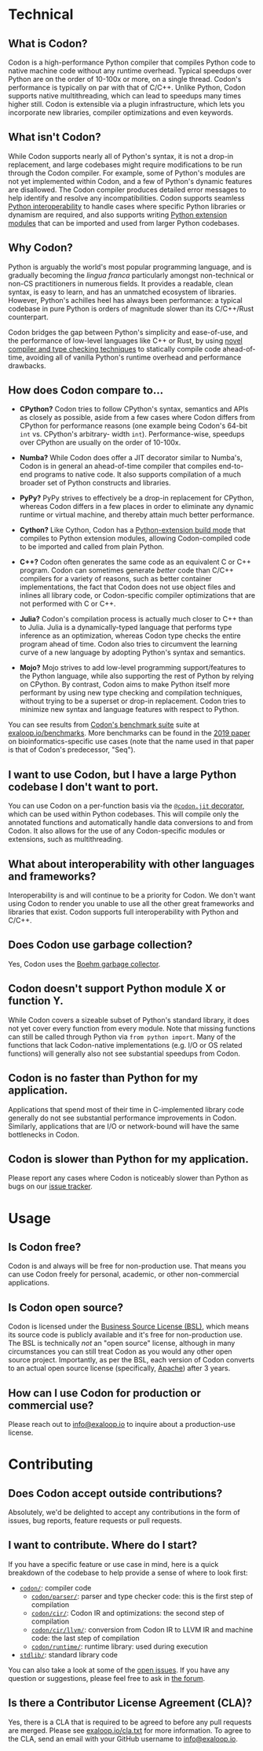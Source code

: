 # Technical

## What is Codon?

Codon is a high-performance Python compiler that compiles Python code to native machine code
without any runtime overhead. Typical speedups over Python are on the order of 10-100x or more,
on a single thread. Codon's performance is typically on par with that of C/C++. Unlike Python,
Codon supports native multithreading, which can lead to speedups many times higher still.
Codon is extensible via a plugin infrastructure, which lets you incorporate new libraries,
compiler optimizations and even keywords.

## What isn't Codon?

While Codon supports nearly all of Python's syntax, it is not a drop-in replacement, and large
codebases might require modifications to be run through the Codon compiler. For example, some
of Python's modules are not yet implemented within Codon, and a few of Python's dynamic features
are disallowed. The Codon compiler produces detailed error messages to help identify and resolve
any incompatibilities. Codon supports seamless [Python interoperability](../interop/python.md) to
handle cases where specific Python libraries or dynamism are required, and also supports writing
[Python extension modules](../interop/pyext.md) that can be imported and used from larger Python
codebases.

## Why Codon?

Python is arguably the world's most popular programming language, and is gradually becoming the
*lingua franca* particularly amongst non-technical or non-CS practitioners in numerous fields.
It provides a readable, clean syntax, is easy to learn, and has an unmatched ecosystem of libraries.
However, Python's achilles heel has always been performance: a typical codebase in pure Python is
orders of magnitude slower than its C/C++/Rust counterpart.

Codon bridges the gap between Python's simplicity and ease-of-use, and the performance of low-level
languages like C++ or Rust, by using [novel compiler and type checking techniques](https://dl.acm.org/doi/abs/10.1145/3578360.3580275)
to statically compile code ahead-of-time, avoiding all of vanilla Python's runtime overhead and
performance drawbacks.

## How does Codon compare to...

- **CPython?** Codon tries to follow CPython's syntax, semantics and APIs as
  closely as possible, aside from a few cases where Codon differs from CPython for
  performance reasons (one example being Codon's 64-bit `int` vs. CPython's arbitrary-
  width `int`). Performance-wise, speedups over CPython are usually on the order of 10-100x.

- **Numba?** While Codon does offer a JIT decorator similar to Numba's, Codon is in
  general an ahead-of-time compiler that compiles end-to-end programs to native code.
  It also supports compilation of a much broader set of Python constructs and libraries.

- **PyPy?** PyPy strives to effectively be a drop-in replacement for CPython, whereas
  Codon differs in a few places in order to eliminate any dynamic runtime or virtual
  machine, and thereby attain much better performance.

- **Cython?** Like Cython, Codon has a [Python-extension build mode](../interop/pyext.md) that
  compiles to Python extension modules, allowing Codon-compiled code to be imported and called
  from plain Python.

- **C++?** Codon often generates the same code as an equivalent C or C++ program. Codon
  can sometimes generate *better* code than C/C++ compilers for a variety of reasons, such
  as better container implementations, the fact that Codon does not use object files and
  inlines all library code, or Codon-specific compiler optimizations that are not performed
  with C or C++.

- **Julia?** Codon's compilation process is actually much closer to C++ than to Julia. Julia
  is a dynamically-typed language that performs type inference as an optimization, whereas
  Codon type checks the entire program ahead of time. Codon also tries to circumvent the learning
  curve of a new language by adopting Python's syntax and semantics.

- **Mojo?** Mojo strives to add low-level programming support/features to the Python language,
  while also supporting the rest of Python by relying on CPython. By contrast, Codon aims to
  make Python itself more performant by using new type checking and compilation techniques,
  without trying to be a superset or drop-in replacement. Codon tries to minimize new syntax
  and language features with respect to Python.

You can see results from [Codon's benchmark suite](https://github.com/exaloop/codon/tree/develop/bench)
suite at [exaloop.io/benchmarks](https://exaloop.io/benchmarks).
More benchmarks can be found in the [2019 paper](https://dl.acm.org/doi/10.1145/3360551)
on bioinformatics-specific use cases (note that the name used in that paper is that of Codon's predecessor,
"Seq").

## I want to use Codon, but I have a large Python codebase I don't want to port.

You can use Codon on a per-function basis via the [`@codon.jit` decorator](../interop/decorator.md),
which can be used within Python codebases. This will compile only the annotated functions
and automatically handle data conversions to and from Codon. It also allows for
the use of any Codon-specific modules or extensions, such as multithreading.

## What about interoperability with other languages and frameworks?

Interoperability is and will continue to be a priority for Codon.
We don't want using Codon to render you unable to use all the other great frameworks and
libraries that exist. Codon supports full interoperability with Python and C/C++.

## Does Codon use garbage collection?

Yes, Codon uses the [Boehm garbage collector](https://github.com/ivmai/bdwgc).

## Codon doesn't support Python module X or function Y.

While Codon covers a sizeable subset of Python's standard library, it does not yet cover
every function from every module. Note that missing functions can still be called through
Python via `from python import`. Many of the functions that lack Codon-native implementations
(e.g. I/O or OS related functions) will generally also not see substantial speedups from Codon.

## Codon is no faster than Python for my application.

Applications that spend most of their time in C-implemented library code generally do not
see substantial performance improvements in Codon. Similarly, applications that are I/O or
network-bound will have the same bottlenecks in Codon.

## Codon is slower than Python for my application.

Please report any cases where Codon is noticeably slower than Python as bugs on our
[issue tracker](https://github.com/exaloop/codon/issues).

# Usage

## Is Codon free?

Codon is and always will be free for non-production use. That means you can use Codon
freely for personal, academic, or other non-commercial applications.

## Is Codon open source?

Codon is licensed under the [Business Source License (BSL)](https://mariadb.com/bsl11/), which
means its source code is publicly available and it's free for non-production use. The BSL
is technically *not* an "open source" license, although in many circumstances you can still treat
Codon as you would any other open source project. Importantly, as per the BSL, each version of
Codon converts to an actual open source license (specifically, [Apache](https://www.apache.org/licenses/LICENSE-2.0))
after 3 years.

## How can I use Codon for production or commercial use?

Please reach out to [info@exaloop.io](mailto:info@exaloop.io) to inquire about a
production-use license.

# Contributing

## Does Codon accept outside contributions?

Absolutely, we'd be delighted to accept any contributions in the form of issues, bug reports,
feature requests or pull requests.

## I want to contribute. Where do I start?

If you have a specific feature or use case in mind, here is a quick breakdown of the codebase
to help provide a sense of where to look first:

- [`codon/`](https://github.com/exaloop/codon/tree/develop/codon): compiler code
  - [`codon/parser/`](https://github.com/exaloop/codon/tree/develop/codon/parser):
    parser and type checker code: this is the first step of compilation
  - [`codon/cir/`](https://github.com/exaloop/codon/tree/develop/codon/cir):
    Codon IR and optimizations: the second step of compilation
  - [`codon/cir/llvm/`](https://github.com/exaloop/codon/tree/develop/codon/cir/llvm):
    conversion from Codon IR to LLVM IR and machine code: the last step of compilation
  - [`codon/runtime/`](https://github.com/exaloop/codon/tree/develop/codon/runtime):
    runtime library: used during execution
- [`stdlib/`](https://github.com/exaloop/codon/tree/develop/stdlib): standard library code

You can also take a look at some of the [open issues](https://github.com/exaloop/codon/issues). If you
have any question or suggestions, please feel free to ask in [the forum](https://github.com/exaloop/codon/discussions).

## Is there a Contributor License Agreement (CLA)?

Yes, there is a CLA that is required to be agreed to before any pull requests are merged.
Please see [exaloop.io/cla.txt](https://exaloop.io/cla.txt) for more information. To agree to
the CLA, send an email with your GitHub username to [info@exaloop.io](mailto:info@exaloop.io).
